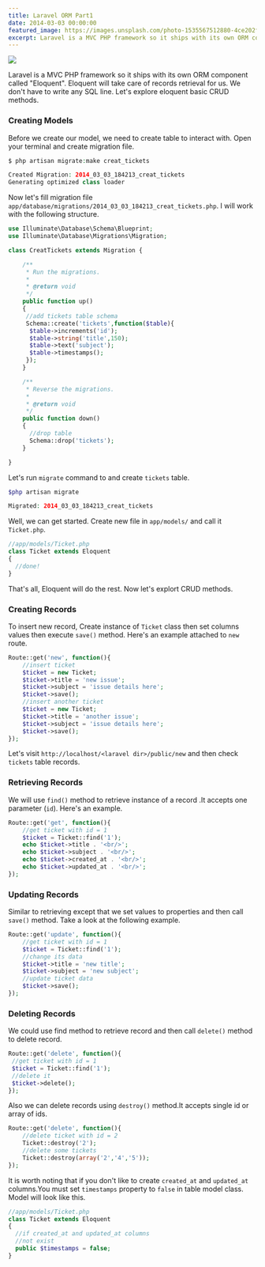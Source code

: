 ```yaml
---
title: Laravel ORM Part1
date: 2014-03-03 00:00:00
featured_image: https://images.unsplash.com/photo-1535567512880-4ce202f3e3b2?q=90&fm=jpg&w=1000&fit=max
excerpt: Laravel is a MVC PHP framework so it ships with its own ORM component called "Eloquent". Eloquent will take care of records retrieval for us. We don't have to write any SQL line. Let's explore eloquent basic CRUD methods.
---
```


![](https://images.unsplash.com/photo-1535567512880-4ce202f3e3b2?q=90&fm=jpg&w=1000&fit=max)

Laravel is a MVC PHP framework so it ships with its own ORM component called "Eloquent". Eloquent will take care of records retrieval for us. We don't have to write any SQL line. Let's explore eloquent basic CRUD methods.

### Creating Models

Before we create our model, we need to create table to interact with. Open your terminal and create migration file.

```php
$ php artisan migrate:make creat_tickets

Created Migration: 2014_03_03_184213_creat_tickets
Generating optimized class loader
```

Now let's fill migration file `app/database/migrations/2014_03_03_184213_creat_tickets.php`. I will work with the following structure.

```php
use Illuminate\Database\Schema\Blueprint;
use Illuminate\Database\Migrations\Migration;

class CreatTickets extends Migration {

	/**
	 * Run the migrations.
	 *
	 * @return void
	 */
	public function up()
	{
     //add tickets table schema
     Schema::create('tickets',function($table){
      $table->increments('id');
      $table->string('title',150);
      $table->text('subject');
      $table->timestamps();
     });
	}

	/**
	 * Reverse the migrations.
	 *
	 * @return void
	 */
	public function down()
	{
      //drop table
      Schema::drop('tickets');
	}

}
```

Let's run `migrate` command to and create `tickets` table.

```php
$php artisan migrate

Migrated: 2014_03_03_184213_creat_tickets
```

Well, we can get started. Create new file in `app/models/` and call it `Ticket.php`.

```php
//app/models/Ticket.php
class Ticket extends Eloquent
{
  //done!
}
```

That's all, Eloquent will do the rest. Now let's explort CRUD methods.

### Creating Records

To insert new record, Create instance of `Ticket` class then set columns values then execute `save()` method. Here's an example attached to `new` route.

```php
Route::get('new', function(){
 	//insert ticket
 	$ticket = new Ticket;
 	$ticket->title = 'new issue';
 	$ticket->subject = 'issue details here';
 	$ticket->save();
 	//insert another ticket
 	$ticket = new Ticket;
 	$ticket->title = 'another issue';
 	$ticket->subject = 'issue details here';
 	$ticket->save();
});
```

Let's visit `http://localhost/<laravel dir>/public/new` and then check `tickets` table records.

### Retrieving Records

We will use `find()` method to retrieve instance of a record .It accepts one parameter (`id`). Here's an example.

```php
Route::get('get', function(){
 	//get ticket with id = 1
 	$ticket = Ticket::find('1');
 	echo $ticket->title . '<br/>';
 	echo $ticket->subject . '<br/>';
 	echo $ticket->created_at . '<br/>';
 	echo $ticket->updated_at . '<br/>';
});
```

### Updating Records

Similar to retrieving except that we set values to properties and then call `save()` method. Take a look at the following example.

```php
Route::get('update', function(){
 	//get ticket with id = 1
 	$ticket = Ticket::find('1');
 	//change its data
 	$ticket->title = 'new title';
 	$ticket->subject = 'new subject';
 	//update ticket data
 	$ticket->save();
});
```

### Deleting Records

We could use find method to retrieve record and then call `delete()` method to delete record.

```php
Route::get('delete', function(){
 //get ticket with id = 1
 $ticket = Ticket::find('1');
 //delete it
 $ticket->delete();
});
```

Also we can delete records using `destroy()` method.It accepts single id or array of ids.

```php
Route::get('delete', function(){
 	//delete ticket with id = 2
 	Ticket::destroy('2');
 	//delete some tickets
 	Ticket::destroy(array('2','4','5'));
});
```

It is worth noting that if you don't like to create `created_at` and `updated_at` columns.You must set `timestamps` property to `false` in table model class. Model will look like this.

```php
//app/models/Ticket.php
class Ticket extends Eloquent
{
  //if created_at and updated_at columns
  //not exist
  public $timestamps = false;
}
```